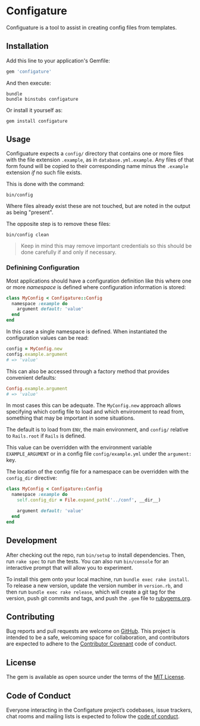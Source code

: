 # Configature

Configuature is a tool to assist in creating config files from templates.

## Installation

Add this line to your application's Gemfile:

```ruby
gem 'configature'
```

And then execute:

```shell
bundle
bundle binstubs configature
```

Or install it yourself as:

```shell
gem install configature
```

## Usage

Configuature expects a `config/` directory that contains one or more files
with the file extension `.example`, as in `database.yml.example`. Any files
of that form found will be copied to their corresponding name minus the
`.example` extension *if* no such file exists.

This is done with the command:

```shell
bin/config
```

Where files already exist these are not touched, but are noted in the output
as being "present".

The opposite step is to remove these files:

```shell
bin/config clean
```

<blockquote>
Keep in mind this may remove important credentials so this should be done
carefully if and only if necessary.
</blockquote>

### Definining Configuration

Most applications should have a configuration definition like this where
one or more *namespace* is defined where configuration information is stored:

```ruby
class MyConfig < Configature::Config
  namespace :example do
    argument default: 'value'
  end
end
```

In this case a single namespace is defined. When instantiated the configuration
values can be read:

```ruby
config = MyConfig.new
config.example.argument
# => 'value'
```

This can also be accessed through a factory method that provides convenient
defaults:

```ruby
Config.example.argument
# => 'value'
```

In most cases this can be adequate. The `MyConfig.new` approach allows
specifying which config file to load and which environment to read from,
something that may be important in some situations.

The default is to load from `ENV`, the main environment, and `config/`
relative to `Rails.root` if `Rails` is defined.

This value can be overridden with the environment variable `EXAMPLE_ARGUMENT`
or in a config file `config/example.yml` under the `argument:` key.

The location of the config file for a namespace can be overridden with
the `config_dir` directive:

```ruby
class MyConfig < Configature::Config
  namespace :example do
    self.config_dir = File.expand_path('../conf', __dir__)

    argument default: 'value'
  end
end
```

## Development

After checking out the repo, run `bin/setup` to install dependencies. Then,
run `rake spec` to run the tests. You can also run `bin/console` for an
interactive prompt that will allow you to experiment.

To install this gem onto your local machine, run `bundle exec rake install`.
To release a new version, update the version number in `version.rb`, and
then run `bundle exec rake release`, which will create a git tag for the
version, push git commits and tags, and push the `.gem` file to
[rubygems.org](https://rubygems.org).

## Contributing

Bug reports and pull requests are welcome on [GitHub](https://github.com/postageapp/configature).
This project is intended to be a safe, welcoming space for collaboration, and
contributors are expected to adhere to the
[Contributor Covenant](http://contributor-covenant.org) code of conduct.

## License

The gem is available as open source under the terms of the
[MIT License](https://opensource.org/licenses/MIT).

## Code of Conduct

Everyone interacting in the Configature project’s codebases, issue trackers,
chat rooms and mailing lists is expected to follow the
[code of conduct](https://github.com/tadman/configature/blob/master/CODE_OF_CONDUCT.md).
